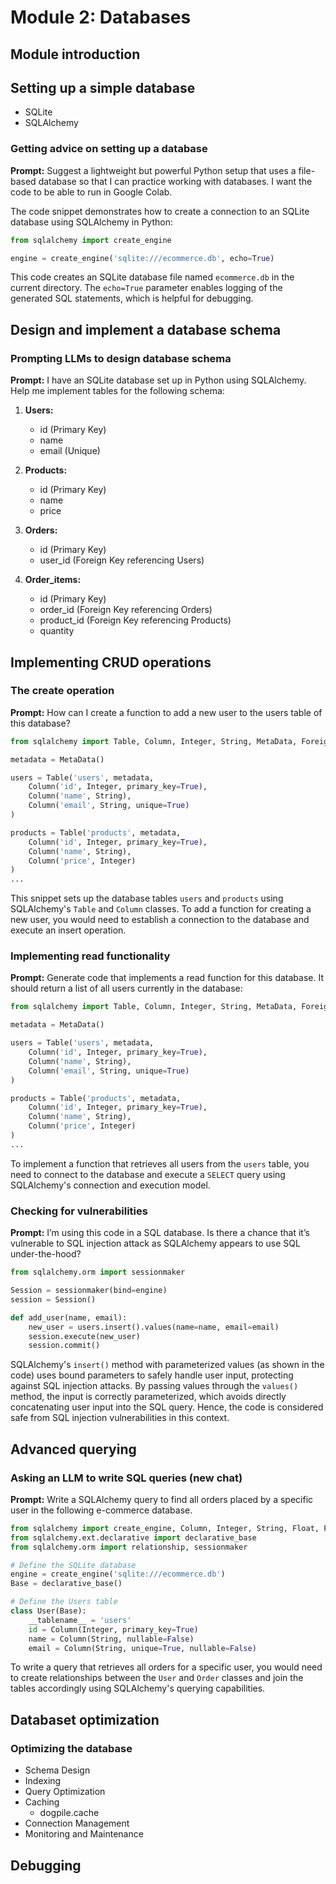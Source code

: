 # Module 2: Databases

## Module introduction

## Setting up a simple database

* SQLite
* SQLAlchemy

### Getting advice on setting up a database

**Prompt:** Suggest a lightweight but powerful Python setup that uses a file-based database so that I can practice working with databases. I want the code to be able to run in Google Colab.

The code snippet demonstrates how to create a connection to an SQLite database using SQLAlchemy in Python:

```python
from sqlalchemy import create_engine

engine = create_engine('sqlite:///ecommerce.db', echo=True)
```

This code creates an SQLite database file named `ecommerce.db` in the current directory. The `echo=True` parameter enables logging of the generated SQL statements, which is helpful for debugging.

## Design and implement a database schema

### Prompting LLMs to design database schema

**Prompt:** I have an SQLite database set up in Python using SQLAlchemy. Help me implement tables for the following schema:

1. **Users:**
   * id (Primary Key)
   * name
   * email (Unique)

2. **Products:**
   * id (Primary Key)
   * name
   * price

3. **Orders:**
   * id (Primary Key)
   * user_id (Foreign Key referencing Users)

4. **Order_items:**
   * id (Primary Key)
   * order_id (Foreign Key referencing Orders)
   * product_id (Foreign Key referencing Products)
   * quantity

## Implementing CRUD operations

### The create operation

**Prompt:** How can I create a function to add a new user to the users table of this database?

```python
from sqlalchemy import Table, Column, Integer, String, MetaData, ForeignKey

metadata = MetaData()

users = Table('users', metadata,
    Column('id', Integer, primary_key=True),
    Column('name', String),
    Column('email', String, unique=True)
)

products = Table('products', metadata,
    Column('id', Integer, primary_key=True),
    Column('name', String),
    Column('price', Integer)
)
...
```

This snippet sets up the database tables `users` and `products` using SQLAlchemy's `Table` and `Column` classes. To add a function for creating a new user, you would need to establish a connection to the database and execute an insert operation.

### Implementing read functionality

**Prompt:** Generate code that implements a read function for this database. It should return a list of all users currently in the database:

```python
from sqlalchemy import Table, Column, Integer, String, MetaData, ForeignKey

metadata = MetaData()

users = Table('users', metadata,
    Column('id', Integer, primary_key=True),
    Column('name', String),
    Column('email', String, unique=True)
)

products = Table('products', metadata,
    Column('id', Integer, primary_key=True),
    Column('name', String),
    Column('price', Integer)
)
...
```

To implement a function that retrieves all users from the `users` table, you need to connect to the database and execute a `SELECT` query using SQLAlchemy's connection and execution model.

### Checking for vulnerabilities

**Prompt:** I’m using this code in a SQL database. Is there a chance that it’s vulnerable to SQL injection attack as SQLAlchemy appears to use SQL under-the-hood?

```python
from sqlalchemy.orm import sessionmaker

Session = sessionmaker(bind=engine)
session = Session()

def add_user(name, email):
    new_user = users.insert().values(name=name, email=email)
    session.execute(new_user)
    session.commit()
```

SQLAlchemy's `insert()` method with parameterized values (as shown in the code) uses bound parameters to safely handle user input, protecting against SQL injection attacks. By passing values through the `values()` method, the input is correctly parameterized, which avoids directly concatenating user input into the SQL query. Hence, the code is considered safe from SQL injection vulnerabilities in this context.

## Advanced querying

### Asking an LLM to write SQL queries (new chat)

**Prompt:** Write a SQLAlchemy query to find all orders placed by a specific user in the following e-commerce database.

```python
from sqlalchemy import create_engine, Column, Integer, String, Float, ForeignKey
from sqlalchemy.ext.declarative import declarative_base
from sqlalchemy.orm import relationship, sessionmaker

# Define the SQLite database
engine = create_engine('sqlite:///ecommerce.db')
Base = declarative_base()

# Define the Users table
class User(Base):
    __tablename__ = 'users'
    id = Column(Integer, primary_key=True)
    name = Column(String, nullable=False)
    email = Column(String, unique=True, nullable=False)
```

To write a query that retrieves all orders for a specific user, you would need to create relationships between the `User` and `Order` classes and join the tables accordingly using SQLAlchemy's querying capabilities.

## Databaset optimization

### Optimizing the database

* Schema Design
* Indexing
* Query Optimization
* Caching
  * dogpile.cache
* Connection Management
* Monitoring and Maintenance

## Debugging
